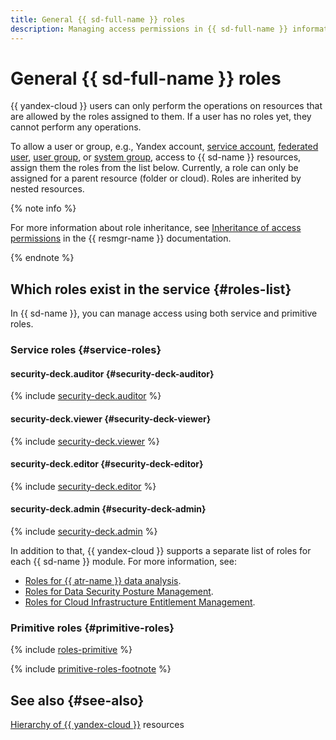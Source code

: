 ```yaml
---
title: General {{ sd-full-name }} roles
description: Managing access permissions in {{ sd-full-name }} information security management service. For access to {{ sd-name }} resources, assign to the user the required roles from the list below.
---
```


# General {{ sd-full-name }} roles

{{ yandex-cloud }} users can only perform the operations on resources that are allowed by the roles assigned to them. If a user has no roles yet, they cannot perform any operations.

To allow a user or group, e.g., Yandex account, [service account](../../iam/concepts/users/service-accounts.md), [federated user](../../iam/concepts/federations.md), [user group](../../organization/operations/manage-groups.md), or [system group](../../iam/concepts/access-control/system-group.md), access to {{ sd-name }} resources, assign them the roles from the list below. Currently, a role can only be assigned for a parent resource (folder or cloud). Roles are inherited by nested resources.

{% note info %}

For more information about role inheritance, see [Inheritance of access permissions](../../resource-manager/concepts/resources-hierarchy.md#access-rights-inheritance) in the {{ resmgr-name }} documentation.

{% endnote %}

## Which roles exist in the service {#roles-list}

In {{ sd-name }}, you can manage access using both service and primitive roles.

### Service roles {#service-roles}

#### security-deck.auditor {#security-deck-auditor}

{% include [security-deck.auditor](../../_roles/security-deck/auditor.md) %}

#### security-deck.viewer {#security-deck-viewer}

{% include [security-deck.viewer](../../_roles/security-deck/viewer.md) %}

#### security-deck.editor {#security-deck-editor}

{% include [security-deck.editor](../../_roles/security-deck/editor.md) %}

#### security-deck.admin {#security-deck-admin}

{% include [security-deck.admin](../../_roles/security-deck/admin.md) %}

In addition to that, {{ yandex-cloud }} supports a separate list of roles for each {{ sd-name }} module. For more information, see:

* [Roles for {{ atr-name }} data analysis](./access-transparency-roles.md).
* [Roles for Data Security Posture Management](./dspm-roles.md).
* [Roles for Cloud Infrastructure Entitlement Management](./ciem-roles.md).

### Primitive roles {#primitive-roles}

{% include [roles-primitive](../../_includes/roles-primitive.md) %}

{% include [primitive-roles-footnote](../../_includes/primitive-roles-footnote.md) %}

## See also {#see-also}

[Hierarchy of {{ yandex-cloud }}](../../resource-manager/concepts/resources-hierarchy.md) resources